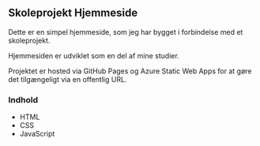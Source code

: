 ## Skoleprojekt Hjemmeside

Dette er en simpel hjemmeside, som jeg har bygget i forbindelse med et skoleprojekt.

Hjemmesiden er udviklet som en del af mine studier.

Projektet er hosted via GitHub Pages og Azure Static Web Apps for at gøre det tilgængeligt via en offentlig URL.

### Indhold
- HTML
- CSS
- JavaScript
  

